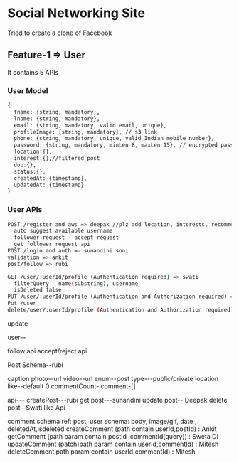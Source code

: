 # Social Networking Site

Tried to create a clone of Facebook

## Feature-1 => User

It contains 5 APIs

### User Model

```bash
{
  fname: {string, mandatory},
  lname: {string, mandatory},
  email: {string, mandatory, valid email, unique},
  profileImage: {string, mandatory}, // s3 link
  phone: {string, mandatory, unique, valid Indian mobile number},
  password: {string, mandatory, minLen 8, maxLen 15}, // encrypted password
  location:{},
  interest:{},//filtered post
  dob:{},
  status:{},
  createdAt: {timestamp},
  updatedAt: {timestamp}
}
```

### User APIs

```bash
POST /register and aws => deepak //plz add location, interests, recommendedcount, school, college, workplace, status
  auto suggest available username
  follower request - accept request
  get follower request api
POST /login and auth => sunandini soni
validation => ankit
post/follow => rubi

GET /user/:userId/profile (Authentication required) => swati
  filterQuery - name(substring), username
  isDeleted false
PUT /user/:userId/profile (Authentication and Authorization required) => sweta di
Put /user
delete/user/:userId/profile (Authentication and Authorization required) => Ankit
```

update

<!-- hit=following count++,follower count++ -->

user--

follow api
accept/reject api

Post Schema--rubi

caption
photo--url
video--url
enum--post type---public/private
location
like--default 0
commentCount-
comment-[]

api---
createPost---rubi
get post---sunandini
update post-- Deepak
delete post--Swati
like Api


comment schema
ref: post, user
schema: body, image/gif, date , deletedAt,isdeleted
createComment (path contain userId,postId) : Ankit
getComment  (path param contain postId ,commentId(query))  : Sweta Di
updateComment  (patch)path param contain userId,commentId) : Mitesh
deleteComment path param contain userId,commentId) : Mitesh